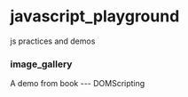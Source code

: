 javascript_playground
=====================

js practices and demos

### image_gallery
A demo from book --- DOMScripting
